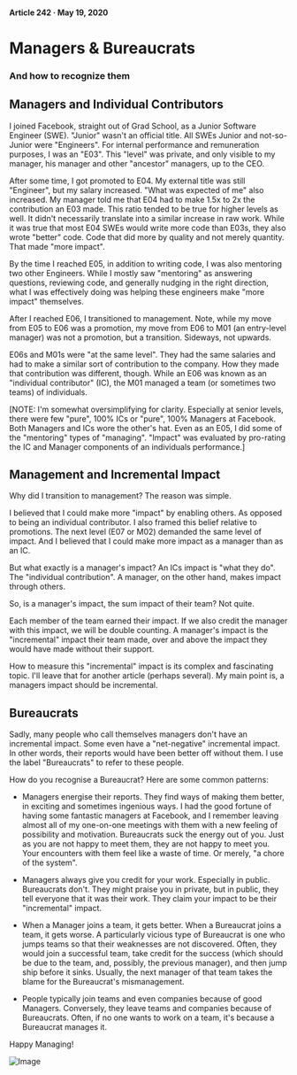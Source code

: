 #### Article 242 · May 19, 2020

# Managers & Bureaucrats

### And how to recognize them

## Managers and Individual Contributors

I joined Facebook, straight out of Grad School, as a Junior Software Engineer (SWE). "Junior" wasn't an official title. All SWEs Junior and not-so-Junior were "Engineers". For internal performance and remuneration purposes, I was an "E03". This "level" was private, and only visible to my manager, his manager and other "ancestor" managers, up to the CEO.

After some time, I got promoted to E04. My external title was still "Engineer", but my salary increased. "What was expected of me" also increased. My manager told me that E04 had to make 1.5x to 2x the contribution an E03 made. This ratio tended to be true for higher levels as well. It didn't necessarily translate into a similar increase in raw work. While it was true that most E04 SWEs would write more code than E03s, they also wrote "better" code. Code that did more by quality and not merely quantity. That made "more impact".

By the time I reached E05, in addition to writing code, I was also mentoring two other Engineers. While I mostly saw "mentoring" as answering questions, reviewing code, and generally nudging in the right direction, what I was effectively doing was helping these engineers make "more impact" themselves.

After I reached E06, I transitioned to management. Note, while my move from E05 to E06 was a promotion, my move from E06 to M01 (an entry-level manager) was not a promotion, but a transition. Sideways, not upwards.

E06s and M01s were "at the same level". They had the same salaries and had to make a similar sort of contribution to the company. How they made that contribution was different, though. While an E06 was known as an "individual contributor" (IC), the M01 managed a team (or sometimes two teams) of individuals.

[NOTE: I'm somewhat oversimplifying for clarity. Especially at senior levels, there were few "pure", 100% ICs or "pure", 100% Managers at Facebook. Both Managers and ICs wore the other's hat. Even as an E05, I did some of the "mentoring" types of "managing". "Impact" was evaluated by pro-rating the IC and Manager components of an individuals performance.]

## Management and Incremental Impact

Why did I transition to management? The reason was simple.

I believed that I could make more "impact" by enabling others. As opposed to being an individual contributor. I also framed this belief relative to promotions. The next level (E07 or M02) demanded the same level of impact. And I believed that I could make more impact as a manager than as an IC.

But what exactly is a manager's impact? An ICs impact is "what they do". The "individual contribution". A manager, on the other hand, makes impact through others.

So, is a manager's impact, the sum impact of their team? Not quite.

Each member of the team earned their impact. If we also credit the manager with this impact, we will be double counting. A manager's impact is the "incremental" impact their team made, over and above the impact they would have made without their support.

How to measure this "incremental" impact is its complex and fascinating topic. I'll leave that for another article (perhaps several). My main point is, a managers impact should be incremental.

## Bureaucrats

Sadly, many people who call themselves managers don't have an incremental impact. Some even have a "net-negative" incremental impact. In other words, their reports would have been better off without them. I use the label "Bureaucrats" to refer to these people.

How do you recognise a Bureaucrat? Here are some common patterns:

* Managers energise their reports. They find ways of making them better, in exciting and sometimes ingenious ways. I had the good fortune of having some fantastic managers at Facebook, and I remember leaving almost all of my one-on-one meetings with them with a new feeling of possibility and motivation. Bureaucrats suck the energy out of you. Just as you are not happy to meet them, they are not happy to meet you. Your encounters with them feel like a waste of time. Or merely, "a chore of the system".

* Managers always give you credit for your work. Especially in public. Bureaucrats don't. They might praise you in private, but in public, they tell everyone that it was their work. They claim your impact to be their "incremental" impact.

* When a Manager joins a team, it gets better. When a Bureaucrat joins a team, it gets worse. A particularly vicious type of Bureaucrat is one who jumps teams so that their weaknesses are not discovered. Often, they would join a successful team, take credit for the success (which should be due to the team, and, possibly, the previous manager), and then jump ship before it sinks. Usually, the next manager of that team takes the blame for the Bureaucrat's mismanagement.

* People typically join teams and even companies because of good Managers. Conversely, they leave teams and companies because of Bureaucrats. Often, if no one wants to work on a team, it's because a Bureaucrat manages it.

Happy Managing!

![Image](https://cdn-images-1.medium.com/max/800/1*ZtiqtPJ35pv8ll6tepuJKw.jpeg)